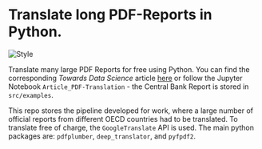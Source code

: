 # Translate long PDF-Reports in Python.
![Style](https://img.shields.io/badge/Style-Flake8-brightgreen.svg)

Translate many large PDF Reports for free using Python. You can find the corresponding *Towards Data Science* article [here](https://towardsdatascience.com/translate-long-pdf-reports-in-python-eab3be08ceb4) or follow the Jupyter Notebook `Article_PDF-Translation` - the Central Bank Report is stored in `src/examples`.

This repo stores the pipeline developed for work, where a large number of official reports from different OECD countries had to be translated. To translate free of charge, the `GoogleTranslate` API is used. The main python packages are: `pdfplumber`, `deep_translator`, and `pyfpdf2`.
